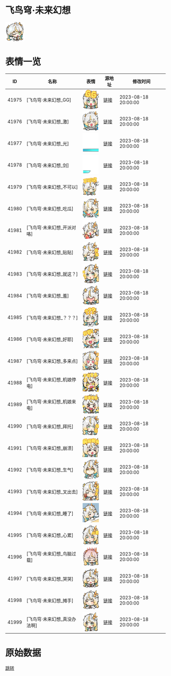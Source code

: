 # 飞鸟穹·未来幻想

<img src="./cover.png" height="60" alt="cover" />

# 表情一览

|ID|名称|表情|源地址|修改时间|
|----|----|----|----|----|
|41975|[飞鸟穹·未来幻想_GG]|<img src="./pic/041975_%5B飞鸟穹·未来幻想_GG%5D.png" height="60" alt="GG"/>|[链接](https://i0.hdslb.com/bfs/garb/7b75aa15a4ff0d69e2e0d822edd4fa2323cd8c80.png)|2023-08-18 20:00:00|
|41976|[飞鸟穹·未来幻想_激]|<img src="./pic/041976_%5B飞鸟穹·未来幻想_激%5D.png" height="60" alt="激"/>|[链接](https://i0.hdslb.com/bfs/garb/2fabb5aaf61d9a499260d7e19dc368df5b8c622a.png)|2023-08-18 20:00:00|
|41977|[飞鸟穹·未来幻想_光]|<img src="./pic/041977_%5B飞鸟穹·未来幻想_光%5D.png" height="60" alt="光"/>|[链接](https://i0.hdslb.com/bfs/garb/87debbd0665358ee88d8caa728b721fa3c79b2ba.png)|2023-08-18 20:00:00|
|41978|[飞鸟穹·未来幻想_剑]|<img src="./pic/041978_%5B飞鸟穹·未来幻想_剑%5D.png" height="60" alt="剑"/>|[链接](https://i0.hdslb.com/bfs/garb/3c1ef8a7d6045a0647ee1f2f2daf60daffdee49a.png)|2023-08-18 20:00:00|
|41979|[飞鸟穹·未来幻想_不可以]|<img src="./pic/041979_%5B飞鸟穹·未来幻想_不可以%5D.png" height="60" alt="不可以"/>|[链接](https://i0.hdslb.com/bfs/garb/dc6ac89b01ff89c5cb9052789f3925bdd65fc688.png)|2023-08-18 20:00:00|
|41980|[飞鸟穹·未来幻想_吃瓜]|<img src="./pic/041980_%5B飞鸟穹·未来幻想_吃瓜%5D.png" height="60" alt="吃瓜"/>|[链接](https://i0.hdslb.com/bfs/garb/159934be8bd69b95007451bcd266059b1972fe64.png)|2023-08-18 20:00:00|
|41981|[飞鸟穹·未来幻想_开派对咯]|<img src="./pic/041981_%5B飞鸟穹·未来幻想_开派对咯%5D.png" height="60" alt="开派对咯"/>|[链接](https://i0.hdslb.com/bfs/garb/3c4f3bc434973858f8bbe1974744c0c256370925.png)|2023-08-18 20:00:00|
|41982|[飞鸟穹·未来幻想_贴贴]|<img src="./pic/041982_%5B飞鸟穹·未来幻想_贴贴%5D.png" height="60" alt="贴贴"/>|[链接](https://i0.hdslb.com/bfs/garb/6b9563daa374725888d16992cb8f4bc426f029d9.png)|2023-08-18 20:00:00|
|41983|[飞鸟穹·未来幻想_就这？]|<img src="./pic/041983_%5B飞鸟穹·未来幻想_就这？%5D.png" height="60" alt="就这？"/>|[链接](https://i0.hdslb.com/bfs/garb/b938ca56ee980aebf0b5bec458ff96acc3693d1c.png)|2023-08-18 20:00:00|
|41984|[飞鸟穹·未来幻想_羞]|<img src="./pic/041984_%5B飞鸟穹·未来幻想_羞%5D.png" height="60" alt="羞"/>|[链接](https://i0.hdslb.com/bfs/garb/22208f47e70a7ca83e0d4a9578d92fb96b2e36c9.png)|2023-08-18 20:00:00|
|41985|[飞鸟穹·未来幻想_？？？]|<img src="./pic/041985_%5B飞鸟穹·未来幻想_？？？%5D.png" height="60" alt="？？？"/>|[链接](https://i0.hdslb.com/bfs/garb/fe78a38b5c502859e15f941f71237b2790e5ab2a.png)|2023-08-18 20:00:00|
|41986|[飞鸟穹·未来幻想_好耶]|<img src="./pic/041986_%5B飞鸟穹·未来幻想_好耶%5D.png" height="60" alt="好耶"/>|[链接](https://i0.hdslb.com/bfs/garb/d9a1a6494820eaf2efee7d117bfe42614f6350ea.png)|2023-08-18 20:00:00|
|41987|[飞鸟穹·未来幻想_多来点]|<img src="./pic/041987_%5B飞鸟穹·未来幻想_多来点%5D.png" height="60" alt="多来点"/>|[链接](https://i0.hdslb.com/bfs/garb/e813430be66c2777c159b431eb30d0b69912707f.png)|2023-08-18 20:00:00|
|41988|[飞鸟穹·未来幻想_机娘停电]|<img src="./pic/041988_%5B飞鸟穹·未来幻想_机娘停电%5D.png" height="60" alt="机娘停电"/>|[链接](https://i0.hdslb.com/bfs/garb/49a6ab17a0ece1f2309561509830c35959a3ab80.png)|2023-08-18 20:00:00|
|41989|[飞鸟穹·未来幻想_机娘来电]|<img src="./pic/041989_%5B飞鸟穹·未来幻想_机娘来电%5D.png" height="60" alt="机娘来电"/>|[链接](https://i0.hdslb.com/bfs/garb/ef4c5e4a433aae0a1ea36623c3e4ed942f3d2785.png)|2023-08-18 20:00:00|
|41990|[飞鸟穹·未来幻想_拜托]|<img src="./pic/041990_%5B飞鸟穹·未来幻想_拜托%5D.png" height="60" alt="拜托"/>|[链接](https://i0.hdslb.com/bfs/garb/f6d05714f13633dfb38394cecb9dfbb9cd0fc0c2.png)|2023-08-18 20:00:00|
|41991|[飞鸟穹·未来幻想_崩溃]|<img src="./pic/041991_%5B飞鸟穹·未来幻想_崩溃%5D.png" height="60" alt="崩溃"/>|[链接](https://i0.hdslb.com/bfs/garb/e8f344f12528e1828f1d3a1627881f9433621b3a.png)|2023-08-18 20:00:00|
|41992|[飞鸟穹·未来幻想_生气]|<img src="./pic/041992_%5B飞鸟穹·未来幻想_生气%5D.png" height="60" alt="生气"/>|[链接](https://i0.hdslb.com/bfs/garb/6d6989e35dc25af8f351bd1603f3451ae2fcf659.png)|2023-08-18 20:00:00|
|41993|[飞鸟穹·未来幻想_叉出去]|<img src="./pic/041993_%5B飞鸟穹·未来幻想_叉出去%5D.png" height="60" alt="叉出去"/>|[链接](https://i0.hdslb.com/bfs/garb/49ef2a93df2d626b225579496a0f096cd4b1f316.png)|2023-08-18 20:00:00|
|41994|[飞鸟穹·未来幻想_睡了]|<img src="./pic/041994_%5B飞鸟穹·未来幻想_睡了%5D.png" height="60" alt="睡了"/>|[链接](https://i0.hdslb.com/bfs/garb/71ee21fc82fefa273b208ea5aec04a0ec9b1c64b.png)|2023-08-18 20:00:00|
|41995|[飞鸟穹·未来幻想_心累]|<img src="./pic/041995_%5B飞鸟穹·未来幻想_心累%5D.png" height="60" alt="心累"/>|[链接](https://i0.hdslb.com/bfs/garb/6b23cc24d8bf1788c506bcf2d9999ee61404b57e.png)|2023-08-18 20:00:00|
|41996|[飞鸟穹·未来幻想_鸟脑过载]|<img src="./pic/041996_%5B飞鸟穹·未来幻想_鸟脑过载%5D.png" height="60" alt="鸟脑过载"/>|[链接](https://i0.hdslb.com/bfs/garb/2b561b0c9e6aa7366fa97489a0697e33ba553489.png)|2023-08-18 20:00:00|
|41997|[飞鸟穹·未来幻想_哭哭]|<img src="./pic/041997_%5B飞鸟穹·未来幻想_哭哭%5D.png" height="60" alt="哭哭"/>|[链接](https://i0.hdslb.com/bfs/garb/9f2e775a890d77949ef1e3996fbf2866d5e0712f.png)|2023-08-18 20:00:00|
|41998|[飞鸟穹·未来幻想_摊手]|<img src="./pic/041998_%5B飞鸟穹·未来幻想_摊手%5D.png" height="60" alt="摊手"/>|[链接](https://i0.hdslb.com/bfs/garb/3333374722f0bdc4659e16e9390ce1862b4656d7.png)|2023-08-18 20:00:00|
|41999|[飞鸟穹·未来幻想_真没办法啊]|<img src="./pic/041999_%5B飞鸟穹·未来幻想_真没办法啊%5D.png" height="60" alt="真没办法啊"/>|[链接](https://i0.hdslb.com/bfs/garb/09a1acb5846db3aec1f931c4e7d182dee337dce2.png)|2023-08-18 20:00:00|

# 原始数据

[跳转](./raw.json)


